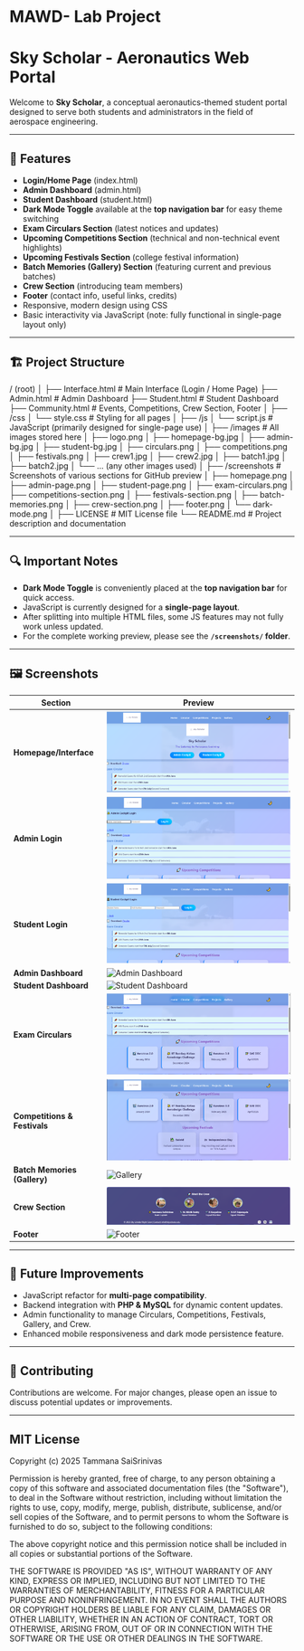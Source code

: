 # MAWD- Lab Project
# Sky Scholar - Aeronautics Web Portal

Welcome to **Sky Scholar**, a conceptual aeronautics-themed student portal designed to serve both students and administrators in the field of aerospace engineering.

---

## 🚀 Features

- **Login/Home Page** (index.html)
- **Admin Dashboard** (admin.html)
- **Student Dashboard** (student.html)
- **Dark Mode Toggle** available at the **top navigation bar** for easy theme switching
- **Exam Circulars Section** (latest notices and updates)
- **Upcoming Competitions Section** (technical and non-technical event highlights)
- **Upcoming Festivals Section** (college festival information)
- **Batch Memories (Gallery) Section** (featuring current and previous batches)
- **Crew Section** (introducing team members)
- **Footer** (contact info, useful links, credits)
- Responsive, modern design using CSS
- Basic interactivity via JavaScript (note: fully functional in single-page layout only)

---

## 🏗️ Project Structure
/ (root)
│
├── Interface.html            # Main Interface (Login / Home Page)
├── Admin.html            # Admin Dashboard
├── Student.html          # Student Dashboard
├── Community.html        # Events, Competitions, Crew Section, Footer
│
├── /css
│     └── style.css       # Styling for all pages
│
├── /js
│     └── script.js       # JavaScript (primarily designed for single-page use)
│
├── /images               # All images stored here
│     ├── logo.png
│     ├── homepage-bg.jpg
│     ├── admin-bg.jpg
│     ├── student-bg.jpg
│     ├── circulars.png
│     ├── competitions.png
│     ├── festivals.png
│     ├── crew1.jpg
│     ├── crew2.jpg
│     ├── batch1.jpg
│     ├── batch2.jpg
│     └── ... (any other images used)
│
├── /screenshots          # Screenshots of various sections for GitHub preview
│     ├── homepage.png
│     ├── admin-page.png
│     ├── student-page.png
│     ├── exam-circulars.png
│     ├── competitions-section.png
│     ├── festivals-section.png
│     ├── batch-memories.png
│     ├── crew-section.png
│     ├── footer.png
│     └── dark-mode.png
│
├── LICENSE              # MIT License file
└── README.md            # Project description and documentation


---

## 🔍 **Important Notes**

- **Dark Mode Toggle** is conveniently placed at the **top navigation bar** for quick access.
- JavaScript is currently designed for a **single-page layout**.
- After splitting into multiple HTML files, some JS features may not fully work unless updated.
- For the complete working preview, please see the **`/screenshots/` folder**.

---

## 🖼️ **Screenshots**

| Section                      | Preview                  |
|-----------------------------|------------------------|
| **Homepage/Interface**       | ![Homepage](https://raw.githubusercontent.com/tammana-saisrinivas/MAWD-/main/images/Interface.png) |
| **Admin Login**              | ![Admin Login](https://raw.githubusercontent.com/tammana-saisrinivas/MAWD-/main/images/Admin%20Login.png) |
| **Student Login**            | ![Student Login](https://raw.githubusercontent.com/tammana-saisrinivas/MAWD-/main/images/Student%20Login.png) |
| **Admin Dashboard**          | ![Admin Dashboard](screenshots/exam-circulars.png) |
| **Student Dashboard**        | ![Student Dashboard](screenshots/competitions-section.png) |
| **Exam Circulars**           | ![Exam Circulars](https://raw.githubusercontent.com/tammana-saisrinivas/MAWD-/main/images/Exam%20Circulars.png) |
| **Competitions & Festivals** | ![Competition and Festivals](https://raw.githubusercontent.com/tammana-saisrinivas/MAWD-/main/images/Competitionand%20festivals.png) |
| **Batch Memories (Gallery)** | ![Gallery](screenshots/crew-section.png) |
| **Crew Section**             | ![Crew](https://raw.githubusercontent.com/tammana-saisrinivas/MAWD-/main/images/Crew%20Footer.png) |
| **Footer**                   | ![Footer](screenshots/dark-mode.png) |

---

## 🔧 Future Improvements

- JavaScript refactor for **multi-page compatibility**.
- Backend integration with **PHP & MySQL** for dynamic content updates.
- Admin functionality to manage Circulars, Competitions, Festivals, Gallery, and Crew.
- Enhanced mobile responsiveness and dark mode persistence feature.

---

## 🤝 Contributing

Contributions are welcome. For major changes, please open an issue to discuss potential updates or improvements.

---

## MIT License

Copyright (c) 2025 Tammana SaiSrinivas

Permission is hereby granted, free of charge, to any person obtaining a copy
of this software and associated documentation files (the "Software"), to deal
in the Software without restriction, including without limitation the rights 
to use, copy, modify, merge, publish, distribute, sublicense, and/or sell copies 
of the Software, and to permit persons to whom the Software is furnished to do so, 
subject to the following conditions:

The above copyright notice and this permission notice shall be included 
in all copies or substantial portions of the Software.

THE SOFTWARE IS PROVIDED "AS IS", WITHOUT WARRANTY OF ANY KIND, EXPRESS OR IMPLIED, 
INCLUDING BUT NOT LIMITED TO THE WARRANTIES OF MERCHANTABILITY, FITNESS FOR A PARTICULAR 
PURPOSE AND NONINFRINGEMENT. IN NO EVENT SHALL THE AUTHORS OR COPYRIGHT HOLDERS BE LIABLE 
FOR ANY CLAIM, DAMAGES OR OTHER LIABILITY, WHETHER IN AN ACTION OF CONTRACT, TORT OR OTHERWISE, 
ARISING FROM, OUT OF OR IN CONNECTION WITH THE SOFTWARE OR THE USE OR OTHER DEALINGS IN THE SOFTWARE.

